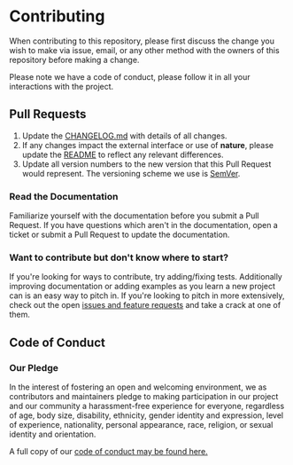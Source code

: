 # Contributing

When contributing to this repository, please first discuss the change you wish to make via issue,
email, or any other method with the owners of this repository before making a change.

Please note we have a code of conduct, please follow it in all your interactions with the project.

## Pull Requests

1. Update the [CHANGELOG.md](https://github.com/nnichols/nature/blob/master/CHANGELOG.md) with details of all changes.
2. If any changes impact the external interface or use of **nature**, please update the [README](https://github.com/nnichols/nature/blob/master/README.md)
   to reflect any relevant differences.
3. Update all version numbers to the new version that this Pull Request would represent.
   The versioning scheme we use is [SemVer](http://semver.org/).

### Read the Documentation

Familiarize yourself with the documentation before you submit a Pull Request.
If you have questions which aren't in the documentation, open a ticket or submit a Pull Request to update the documentation.

### Want to contribute but don't know where to start?

If you're looking for ways to contribute, try adding/fixing tests.
Additionally improving documentation or adding examples as you learn a new project can is an easy way to pitch in. If you're looking to pitch in more extensively, check out the open [issues and feature requests](https://github.com/nnichols/nature/issues) and take a crack at one of them.

## Code of Conduct

### Our Pledge

In the interest of fostering an open and welcoming environment, we as
contributors and maintainers pledge to making participation in our project and
our community a harassment-free experience for everyone, regardless of age, body
size, disability, ethnicity, gender identity and expression, level of experience,
nationality, personal appearance, race, religion, or sexual identity and
orientation.

A full copy of our [code of conduct may be found here.](https://github.com/nnichols/nature/blob/master/CODE_OF_CONDUCT.md)
